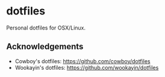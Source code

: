 # dotfiles
Personal dotfiles for OSX/Linux.


## Acknowledgements

- Cowboy's dotfiles: https://github.com/cowboy/dotfiles
- Wookayin's dotfiles: https://github.com/wookayin/dotfiles

